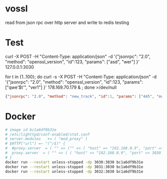 # vossl
read from json rpc over http server and write to redis testing

# Test
curl -X POST -H "Content-Type: application/json" -d '{"jsonrpc": "2.0", "method": "openssl_version", "id":123, "params": ["asd", "wer"] }' 127.0.0.1:3030

for t in {1..100}; do curl -s  -X POST -H "Content-Type: application/json" -d '{"jsonrpc": "2.0", "method": "openssl_version", "id":123, "params": ["qwe'$t'", "ver1"] }' 178.169.70.179 & ; done  >/dev/null

```json
{"jsonrpc": "2.0", "method": "new_track", "id":1, "params": ["445", "muscafe_fastpop_august2022_168.mp3 6%  D30%", "14:27:07", "08/12/22"] }
```

# Docker
```sh
# image id bc1a6df9b31e
# /etc/lighttpd/conf-enabled/stat.conf
# server.modules   += ( "mod_proxy" )
# $HTTP["url"] =~ "(^/$)" {
#  #proxy.server  = ( "" => ("" => ( "host" => "192.168.0.9", "port" => 3030 )))
#  proxy.server  = ( "" => ( ( "host" => "192.168.0.9", "port" => 3030 ), ( "host" => "192.168.0.9", "port" => 3031 ), ( "host" => "192.168.0.9", "port" => 3032 )))
# }
docker run --restart unless-stopped -dp 3030:3030 bc1a6df9b31e
docker run --restart unless-stopped -dp 3031:3030 bc1a6df9b31e
docker run --restart unless-stopped -dp 3032:3030 bc1a6df9b31e
```
